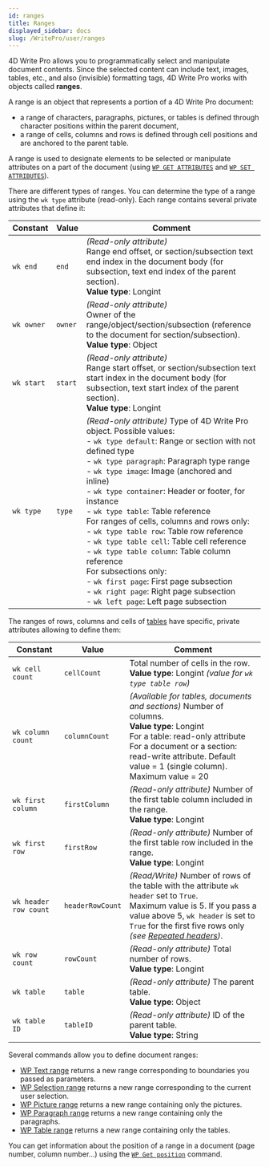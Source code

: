 ```yaml
---
id: ranges
title: Ranges
displayed_sidebar: docs
slug: /WritePro/user/ranges
---
```




4D Write Pro allows you to programmatically select and manipulate document contents. Since the selected content can include text, images, tables, etc., and also (invisible) formatting tags, 4D Write Pro works with objects called **ranges**.

A range is an object that represents a portion of a 4D Write Pro document:

- a range of characters, paragraphs, pictures, or tables is defined through character positions within the parent document,
- a range of cells, columns and rows is defined through cell positions and are anchored to the parent table.

A range is used to designate elements to be selected or manipulate attributes on a part of the document (using [`WP GET ATTRIBUTES`](../commands/wp-get-attributes) and [`WP SET ATTRIBUTES`](../commands/wp-set-attributes)).

There are different types of ranges. You can determine the type of a range using the `wk type` attribute (read-only). Each range contains several private attributes that define it:


| Constant   | Value | Comment |
|------------|-------|---------|
| `wk end`   | `end` | *(Read-only attribute)*<br>Range end offset, or section/subsection text end index in the document body (for subsection, text end index of the parent section).<br>**Value type**: Longint |
| `wk owner` | `owner` | *(Read-only attribute)*<br>Owner of the range/object/section/subsection (reference to the document for section/subsection).<br>**Value type**: Object |
| `wk start` | `start` | *(Read-only attribute)*<br>Range start offset, or section/subsection text start index in the document body (for subsection, text start index of the parent section).<br>**Value type**: Longint |
| `wk type`  | `type` | *(Read-only attribute)* Type of 4D Write Pro object. Possible values:<br>- `wk type default`: Range or section with not defined type<br>- `wk type paragraph`: Paragraph type range<br>- `wk type image`: Image (anchored and inline)<br>- `wk type container`: Header or footer, for instance<br>- `wk type table`: Table reference<br>For ranges of cells, columns and rows only:<br>- `wk type table row`: Table row reference<br>- `wk type table cell`: Table cell reference<br>- `wk type table column`: Table column reference<br>For subsections only:<br>- `wk first page`: First page subsection<br>- `wk right page`: Right page subsection<br>- `wk left page`: Left page subsection |

The ranges of rows, columns and cells of [tables](./handling-tables.md) have specific, private attributes allowing to define them: 

| Constant             | Value           | Comment |
|----------------------|------------------|---------|
| `wk cell count`      | `cellCount`      | Total number of cells in the row.<br>**Value type**: Longint *(value for `wk type table row`)* |
| `wk column count`    | `columnCount`    | *(Available for tables, documents and sections)* Number of columns.<br>**Value type**: Longint<br>For a table: read-only attribute<br>For a document or a section: read-write attribute. Default value = 1 (single column). Maximum value = 20 |
| `wk first column`    | `firstColumn`    | *(Read-only attribute)* Number of the first table column included in the range.<br>**Value type**: Longint |
| `wk first row`       | `firstRow`       | *(Read-only attribute)* Number of the first table row included in the range.<br>**Value type**: Longint |
| `wk header row count`| `headerRowCount` | *(Read/Write)* Number of rows of the table with the attribute `wk header` set to `True`.<br>Maximum value is 5. If you pass a value above 5, `wk header` is set to `True` for the first five rows only *(see [Repeated headers](./handling-tables.md#repeated-headers))*. |
| `wk row count`       | `rowCount`       | *(Read-only attribute)* Total number of rows.<br>**Value type**: Longint |
| `wk table`           | `table`          | *(Read-only attribute)* The parent table.<br>**Value type**: Object |
| `wk table ID`        | `tableID`        | *(Read-only attribute)* ID of the parent table.<br>**Value type**: String |



Several commands allow you to define document ranges:
- [WP Text range](../commands-legacy/wp-text-range.md) returns a new range corresponding to boundaries you passed as parameters.
- [WP Selection range](../commands-legacy/wp-selection-range) returns a new range corresponding to the current user selection.
- [WP Picture range](../commands-legacy/wp-picture-range) returns a new range containing only the pictures.
- [WP Paragraph range](../commands-legacy/wp-paragraph-range) returns a new range containing only the paragraphs.
- [WP Table range](../commands-legacy/wp-table-range) returns a new range containing only the tables.

You can get information about the position of a range in a document (page number, column number...) using the [`WP Get position`](../commands-legacy/wp-get-position) command.


